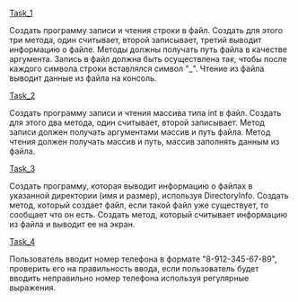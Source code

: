 [Task_1](https://github.com/nomadpyn/CSharp_Lessons/tree/master/12.%20Interaction_with_FileSystem/Task_1)

 Создать программу записи и чтения строки в файл. Создать для этого три метода, один считывает, второй записывает, третий выводит информацию о файле. Методы должны получать путь файла в качестве аргумента. Запись в файл должна быть осуществлена так, чтобы после каждого символа строки вставлялся символ "_". Чтение из файла выводит данные из файла на консоль.

[Task_2](https://github.com/nomadpyn/CSharp_Lessons/tree/master/12.%20Interaction_with_FileSystem/Task_2)

 Создать программу записи и чтения массива типа int в файл. Создать для этого два метода, один считывает, второй записывает. Метод записи должен получать аргументами массив и путь файла. Метод чтения должен получать массив и путь, массив заполнять данным из файла.

[Task_3](https://github.com/nomadpyn/CSharp_Lessons/tree/master/12.%20Interaction_with_FileSystem/Task_3)

 Создать программу, которая выводит информацию о файлах в указанной директории (имя и размер), используя DirectoryInfo. Создать метод, который создает файл, если такой файл уже существует, то сообщает что он есть. Создать метод, который считывает информацию из файла и выводит ее на экран.

[Task_4](https://github.com/nomadpyn/CSharp_Lessons/tree/master/12.%20Interaction_with_FileSystem/Task_4)

 Пользователь вводит номер телефона в формате "8-912-345-67-89", проверить его на правильность ввода, если пользователь будет вводить неправильно номер телефона используя регулярные выражения.